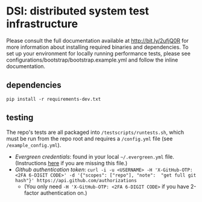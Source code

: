 # DSI: distributed system test infrastructure
Please consult the full documentation available at http://bit.ly/2ufjQ0R for more information about
installing required binaries and dependencies. To set up your environment for locally running 
performance tests, please see configurations/bootstrap/bootstrap.example.yml and follow the inline documentation.

## dependencies
```
pip install -r requirements-dev.txt
```

## testing
The repo's tests are all packaged into `/testscripts/runtests.sh`, which must be run from the repo
root and requires a `/config.yml` file (see `/example_config.yml`).

  - *Evergreen credentials*: found in your local `~/.evergreen.yml` file. 
(Instructions [here](http://evergreen.mongodb.com/settings) if you are missing this file.)
  - *Github authentication token*:
`curl -i -u <USERNAME> -H 'X-GitHub-OTP: <2FA 6-DIGIT CODE>' -d '{"scopes": ["repo"], "note": 
"get full git hash"}' https://api.github.com/authorizations`
    - (You only need `-H 'X-GitHub-OTP: <2FA 6-DIGIT CODE>` if you have 2-factor authentication on.) 
